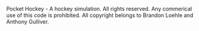 Pocket Hockey - A hockey simulation. All rights reserved. Any commerical use of this code is prohibited. All copyright belongs to Brandon Loehle and Anthony Gulliver.